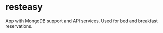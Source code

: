 resteasy
========

App with MongoDB support and API services. Used for bed and breakfast reservations.
